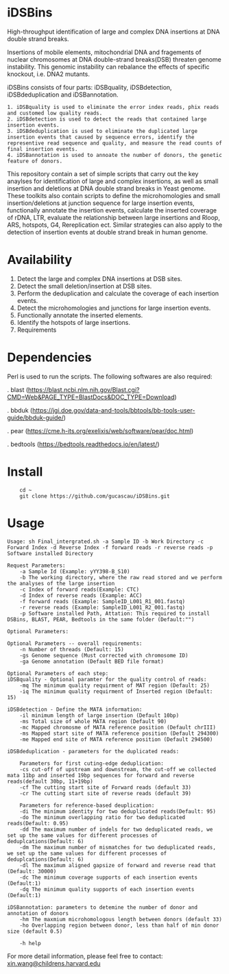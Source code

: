 # iDSBins
High-throughput identification of large and complex DNA insertions at DNA double strand breaks.

Insertions of mobile elements, mitochondrial DNA and fragements of nuclear chromosomes at DNA double-strand breaks(DSB) threaten genome instability. This genomic instability can rebalance the effects of specific knockout, i.e. DNA2 mutants.

iDSBins consists of four parts: iDSBquality, iDSBdetection, iDSBdeduplication and iDSBannotation.

	1. iDSBquality is used to eliminate the error index reads, phix reads and customed low quality reads.
	2. iDSBdetection is used to detect the reads that contained large insertion events.
	3. iDSBdeduplication is used to eliminate the duplicated large insertion events that caused by sequence errors, identify the representive read sequence and quality, and measure the read counts of final insertion events.
	4. iDSBannotation is used to annoate the number of donors, the genetic feature of donors.
	
This repository contain a set of simple scripts that carry out the key anaylses for identification of large and complex insertions, as well as small insertion and deletions at DNA double strand breaks in Yeast genome. These toolkits also contain scripts to define the microhomologies and small insertion/deletions at junction sequence for large insertion events, functionally annotate the insertion events, calculate the inserted coverage of rDNA, LTR, evaluate the relationship between large insertions and Rloop, ARS, hotspots, G4, Rereplication ect.  Similar strategies can also apply to the detection of insertion events at double strand break in human genome.

# Availability 
1. Detect the large and complex DNA insertions at DSB sites.
2. Detect the small deletion/insertion at DSB sites.
3. Perform the deduplication and calculate the coverage of each insertion events.
4. Detect the microhomologies and junctions for large insertion events.
5. Functionally annotate the inserted elements.
6. Identify the hotspots of large insertions.
7. Requirements


# Dependencies

Perl is used to run the scripts. The following softwares are also required:

. blast (https://blast.ncbi.nlm.nih.gov/Blast.cgi?CMD=Web&PAGE_TYPE=BlastDocs&DOC_TYPE=Download)

. bbduk (https://jgi.doe.gov/data-and-tools/bbtools/bb-tools-user-guide/bbduk-guide/)

. pear (https://cme.h-its.org/exelixis/web/software/pear/doc.html)

. bedtools (https://bedtools.readthedocs.io/en/latest/)

# Install

```
    cd ~
    git clone https://github.com/gucascau/iDSBins.git
```   

# Usage
```
Usage: sh Final_intergrated.sh -a Sample ID -b Work Directory -c Forward Index -d Reverse Index -f forward reads -r reverse reads -p Software installed Directory

Request Parameters:
	-a Sample Id (Example: yYY398-B_S10)
	-b The working directory, where the raw read stored and we perform the analyses of the large insertion
	-c Index of forward reads(Example: CTC)
	-d Index of reverse reads (Example: ACC)
	-f forward reads (Example: SampleID_L001_R1_001.fastq)
	-r reverse reads (Example: SampleID_L001_R2_001.fastq)
	-p Software installed Path, Attation: This required to install DSBins, BLAST, PEAR, Bedtools in the same folder (Default:"")

Optional Parameters:

Optional Parameters -- overall requirements:
	-n Number of threads (Default: 15)
	-gs Genome sequence (Must corrected with chromosome ID)
	-ga Genome annotation (Default BED file format)

Optional Parameters of each step:
iDSBquality - Optional paramter for the quality control of reads:
	-mq The minimum quality requirment of MAT region (Default: 25)
	-iq The minimum quality requirment of Inserted region (Default: 15)

iDSBdetection - Define the MATA information:
	-il minimum length of large insertion (Default 10bp)
	-ms Total size of whole MATA region (Default 90)
	-mc Mapped chromosme of MATA reference position (Default chrIII)
	-ms Mapped start site of MATA reference position (Default 294300)
	-me Mapped end site of MATA reference position (Default 294500)

iDSBdeduplication - parameters for the duplicated reads:

	Parameters for first cuting-edge deduplication:
	-cs cut-off of upstream and downstream, the cut-off we collected mata 11bp and inserted 19bp sequences for forward and reverse reads(default 30bp, 11+19bp)
	-cf The cutting start site of Forward reads (default 33)
	-cr The cutting start site of reverse reads (default 39)

	Parameters for reference-based deuplication:
	-di The minimum identity for two deduplicated reads(Default: 95)
	-do The minimum overlapping ratio for two deduplicated reads(Default: 0.95)
	-dd The maximum number of indels for two deduplicated reads, we set up the same values for different processes of deduplcations(Default: 6)
	-dm The maximum number of mismatches for two deduplicated reads, we set up the same values for different processes of deduplcations(Default: 6)
	-dl The maximum aligned gapsize of forward and reverse read that (Default: 30000)
	-dc The minimum coverage supports of each insertion events (Default:1)
	-dq The minimum quality supports of each insertion events (Default:1)

iDSBannotation: parameters to detemine the number of donor and annotation of donors
	-hm The maxmium microhomologous length between donors (default 33)
	-ho Overlapping region between donor, less than half of min donor size (default 0.5)

	-h help

```
For more detail information, please feel free to contact: xin.wang@childrens.harvard.edu
